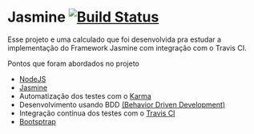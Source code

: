 # Jasmine [![Build Status](https://travis-ci.org/diegofernandesrego/calculadora-js.svg?branch=master)](https://travis-ci.org/diegofernandesrego/calculadora-js)

Esse projeto e uma calculado que foi desenvolvida pra estudar a implementação do Framework Jasmine com integração com o Travis CI.

Pontos que foram abordados no projeto
* [NodeJS](https://nodejs.org/en/)
* [Jasmine](hhttps://jasmine.github.io/)
* Automatização dos testes com o [Karma](https://karma-runner.github.io/latest/index.html)
* Desenvolvimento usando BDD [(Behavior Driven Development)](https://pt.wikipedia.org/wiki/Behavior_Driven_Development)
* Integração contínua dos testes com o [Travis CI](http://travis-ci.org/)
* [Bootsptrap](https://getbootstrap.com.br/)
